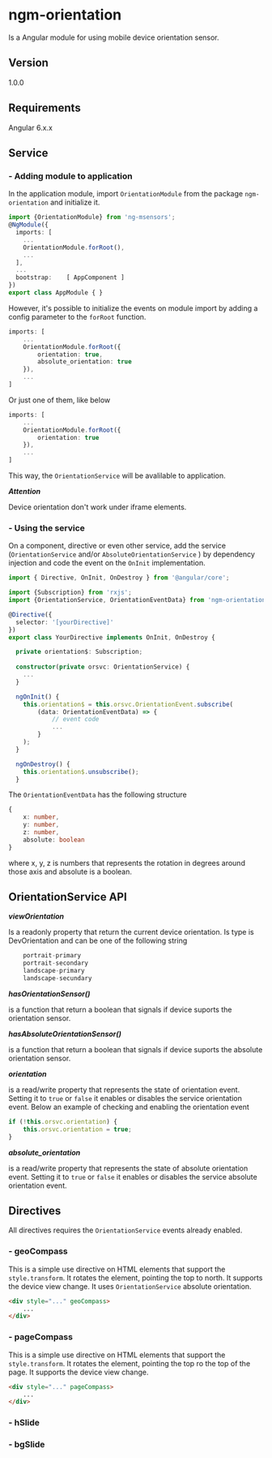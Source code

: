 # ngm-orientation

Is a Angular module for using mobile device orientation sensor.

## Version

1.0.0

## Requirements

Angular 6.x.x

## Service

### - Adding module to application

In the application module, import `OrientationModule` from the package `ngm-orientation` and initialize it.

```typescript
import {OrientationModule} from 'ng-msensors';
@NgModule({
  imports: [
    ...
    OrientationModule.forRoot(),
    ...
  ],
  ...  
  bootstrap:    [ AppComponent ]
})
export class AppModule { }
```

However, it's possible to initialize the events on module import by adding a config parameter to the `forRoot` function.

```typescript
imports: [
    ...
    OrientationModule.forRoot({
        orientation: true,
        absolute_orientation: true
    }),
    ...
]
```

Or just one of them, like below

```typescript
imports: [
    ...
    OrientationModule.forRoot({
        orientation: true
    }),
    ...
]
```

This way, the `OrientationService` will be avalilable to application.

***Attention***

Device orientation don't work under iframe elements.

### - Using the service

On a component, directive or even other service, add the service (`OrientationService` and/or `AbsoluteOrientationService`  ) by dependency injection and code the event on the `OnInit` implementation.

```typescript
import { Directive, OnInit, OnDestroy } from '@angular/core';

import {Subscription} from 'rxjs';
import {OrientationService, OrientationEventData} from 'ngm-orientation';

@Directive({
  selector: '[yourDirective]'
})
export class YourDirective implements OnInit, OnDestroy {

  private orientation$: Subscription;
  
  constructor(private orsvc: OrientationService) {
    ...
  }

  ngOnInit() {
    this.orientation$ = this.orsvc.OrientationEvent.subscribe(
        (data: OrientationEventData) => {
            // event code
            ...
        }
    );
  }

  ngOnDestroy() {
    this.orientation$.unsubscribe();
  }
```

The `OrientationEventData` has the following structure

```typescript
{
    x: number,
    y: number,
    z: number,
    absolute: boolean
}
```

where x, y, z is numbers that represents the rotation in degrees around those axis and absolute is a boolean.

## OrientationService API

***viewOrientation***

Is a readonly property that return the current device orientation. Is type is DevOrientation and can be one of the following string

```typescript
    portrait-primary
    portrait-secondary
    landscape-primary
    landscape-secundary
```

***hasOrientationSensor()***

is a function that return a boolean that signals if device suports the orientation sensor.

***hasAbsoluteOrientationSensor()***

is a function that return a boolean that signals if device suports the absolute orientation sensor.

***orientation***

is a read/write property that represents the state of orientation event. Setting it to `true` or `false` it enables or disables the service orientation event.
Below an example of checking and enabling the orientation event

```typescript
if (!this.orsvc.orientation) {
    this.orsvc.orientation = true;
}
```

***absolute_orientation***

is a read/write property that represents the state of absolute orientation event. Setting it to `true` or `false` it enables or disables the service absolute orientation event.

## Directives

All directives requires the `OrientationService` events already enabled.

### - geoCompass

This is a simple use directive on HTML elements that support the `style.transform`. It rotates the element, pointing the top to north. It supports the device view change. It uses `OrientationService` absolute orientation.

```html
<div style="..." geoCompass>
    ...
</div>
```

### - pageCompass

This is a simple use directive on HTML elements that support the `style.transform`. It rotates the element, pointing the top ro the top of the page. It supports the device view change.

```html
<div style="..." pageCompass>
    ...
</div>
```

### - hSlide

### - bgSlide